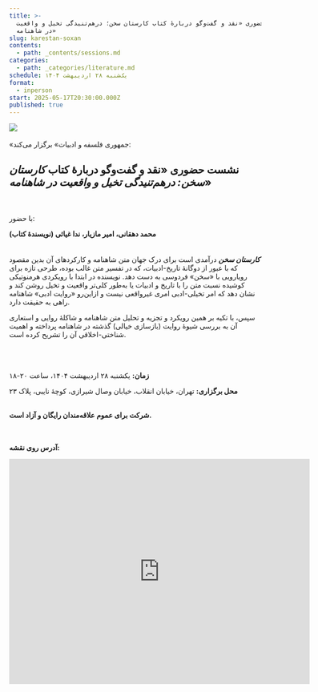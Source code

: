 ```yaml
---
title: >-
  نشست حضوری «نقد و گفت‌وگو دربارهٔ کتاب کارستان سخن؛ درهم‌تنیدگی تخیل و واقعیت
  در شاهنامه»
slug: karestan-soxan
contents:
  - path: _contents/sessions.md
categories:
  - path: _categories/literature.md
schedule: یک‌شنبه ۲۸ اردیبهشت ۱۴۰۴
format:
  - inperson
start: 2025-05-17T20:30:00.000Z
published: true
---
```








![](https://assets.tina.io/b6b0cb5c-4b1b-43f4-9bea-8d6867c09320/academy/sessions/photo_2025-05-17_13-46-00.jpg)
<br><br>
«جمهوری فلسفه و ادبیات» برگزار می‌کند:

## نشست حضوری «نقد و گفت‌وگو دربارهٔ کتاب _کارستان سخن: درهم‌تنیدگی تخیل و واقعیت در شاهنامه_»
<br><br>
با حضور:

**محمد دهقانی، امیر مازیار، ندا غیاثی (نویسندهٔ کتاب)**
<br><br><br>
**_کارستان سخن_** درآمدی است برای درک جهان متن شاهنامه و کارکردهای آن بدین مقصود که با عبور از دوگانۀ تاریخ-ادبیات، که در تفسیر متن غالب بوده، طرحی تازه برای رویارویی با «سخن» فردوسی به دست دهد. نویسنده در ابتدا با رویکردی هرمنوتیکی کوشیده نسبت متن را با تاریخ و ادبیات یا به‌طور کلی‌تر واقعیت و تخیل روشن کند و نشان دهد که امر تخیلی-ادبی امری غیرواقعی نیست و ازاین‌رو «روایت ادبی» شاهنامه راهی به حقیقت دارد.

سپس، با تکیه بر همین رویکرد و تجزیه و تحلیل متن شاهنامه و شاکلۀ روایی و استعاری آن به بررسی شیوۀ روایت (بازسازی خیالی) گذشته در شاهنامه پرداخته و اهمیت شناختی-اخلاقی آن را تشریح کرده است.


<br><br><br>
**زمان:** یکشنبه ۲۸ اردیبهشت ۱۴۰۴، ساعت ۲۰-۱۸  

**محل برگزاری:** تهران، خیابان انقلاب، خیابان وصال شیرازی، کوچهٔ نایبی، پلاک ۲۳
<br><br>

**شرکت برای عموم علاقه‌مندان رایگان و آزاد است.**

<br><br>
**آدرس روی نقشه:**

<iframe src="https://www.google.com/maps/embed?pb=!1m17!1m12!1m3!1d3239.9701159679107!2d51.400496999999994!3d35.702352999999995!2m3!1f0!2f0!3f0!3m2!1i1024!2i768!4f13.1!3m2!1m1!2zMzXCsDQyJzA4LjUiTiA1McKwMjQnMDEuOCJF!5e0!3m2!1sen!2s!4v1727792460938!5m2!1sen!2s" width="600" height="450" style="border:0;" allowfullscreen="" loading="lazy" referrerpolicy="no-referrer-when-downgrade"></iframe>

